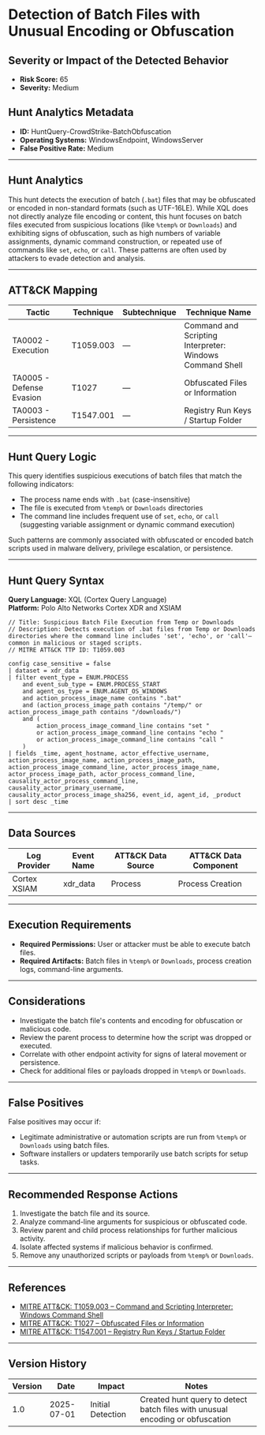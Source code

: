 # Detection of Batch Files with Unusual Encoding or Obfuscation

## Severity or Impact of the Detected Behavior
- **Risk Score:** 65
- **Severity:** Medium

## Hunt Analytics Metadata

- **ID:** HuntQuery-CrowdStrike-BatchObfuscation
- **Operating Systems:** WindowsEndpoint, WindowsServer
- **False Positive Rate:** Medium

---

## Hunt Analytics

This hunt detects the execution of batch (`.bat`) files that may be obfuscated or encoded in non-standard formats (such as UTF-16LE). While XQL does not directly analyze file encoding or content, this hunt focuses on batch files executed from suspicious locations (like `%temp%` or `Downloads`) and exhibiting signs of obfuscation, such as high numbers of variable assignments, dynamic command construction, or repeated use of commands like `set`, `echo`, or `call`. These patterns are often used by attackers to evade detection and analysis.

---

## ATT&CK Mapping

| Tactic                        | Technique   | Subtechnique | Technique Name                                         |
|------------------------------|-------------|--------------|--------------------------------------------------------|
| TA0002 - Execution           | T1059.003   | —            | Command and Scripting Interpreter: Windows Command Shell |
| TA0005 - Defense Evasion     | T1027       | —            | Obfuscated Files or Information                        |
| TA0003 - Persistence         | T1547.001   | —            | Registry Run Keys / Startup Folder                     |

---

## Hunt Query Logic

This query identifies suspicious executions of batch files that match the following indicators:

- The process name ends with `.bat` (case-insensitive)
- The file is executed from `%temp%` or `Downloads` directories
- The command line includes frequent use of `set`, `echo`, or `call` (suggesting variable assignment or dynamic command execution)

Such patterns are commonly associated with obfuscated or encoded batch scripts used in malware delivery, privilege escalation, or persistence.

---

## Hunt Query Syntax

**Query Language:** XQL (Cortex Query Language)  
**Platform:** Polo Alto Networks Cortex XDR and XSIAM

```xql
// Title: Suspicious Batch File Execution from Temp or Downloads
// Description: Detects execution of .bat files from Temp or Downloads directories where the command line includes 'set', 'echo', or 'call'—common in malicious or staged scripts.
// MITRE ATT&CK TTP ID: T1059.003

config case_sensitive = false 
| dataset = xdr_data 
| filter event_type = ENUM.PROCESS 
    and event_sub_type = ENUM.PROCESS_START 
    and agent_os_type = ENUM.AGENT_OS_WINDOWS
    and action_process_image_name contains ".bat"
    and (action_process_image_path contains "/temp/" or action_process_image_path contains "/downloads/")
    and (
        action_process_image_command_line contains "set " 
        or action_process_image_command_line contains "echo " 
        or action_process_image_command_line contains "call "
    )
| fields _time, agent_hostname, actor_effective_username, action_process_image_name, action_process_image_path, action_process_image_command_line, actor_process_image_name, actor_process_image_path, actor_process_command_line, causality_actor_process_command_line, causality_actor_primary_username, causality_actor_process_image_sha256, event_id, agent_id, _product
| sort desc _time
```

---

## Data Sources

| Log Provider | Event Name       | ATT&CK Data Source  | ATT&CK Data Component  |
|--------------|------------------|---------------------|------------------------|
| Cortex XSIAM|    xdr_data       | Process             | Process Creation       |

---

## Execution Requirements

- **Required Permissions:** User or attacker must be able to execute batch files.
- **Required Artifacts:** Batch files in `%temp%` or `Downloads`, process creation logs, command-line arguments.

---

## Considerations

- Investigate the batch file's contents and encoding for obfuscation or malicious code.
- Review the parent process to determine how the script was dropped or executed.
- Correlate with other endpoint activity for signs of lateral movement or persistence.
- Check for additional files or payloads dropped in `%temp%` or `Downloads`.

---

## False Positives

False positives may occur if:

- Legitimate administrative or automation scripts are run from `%temp%` or `Downloads` using batch files.
- Software installers or updaters temporarily use batch scripts for setup tasks.

---

## Recommended Response Actions

1. Investigate the batch file and its source.
2. Analyze command-line arguments for suspicious or obfuscated code.
3. Review parent and child process relationships for further malicious activity.
4. Isolate affected systems if malicious behavior is confirmed.
5. Remove any unauthorized scripts or payloads from `%temp%` or `Downloads`.

---

## References

- [MITRE ATT&CK: T1059.003 – Command and Scripting Interpreter: Windows Command Shell](https://attack.mitre.org/techniques/T1059/003/)
- [MITRE ATT&CK: T1027 – Obfuscated Files or Information](https://attack.mitre.org/techniques/T1027/)
- [MITRE ATT&CK: T1547.001 – Registry Run Keys / Startup Folder](https://attack.mitre.org/techniques/T1547/001/)

---

## Version History

| Version | Date       | Impact            | Notes                                                                                      |
|---------|------------|-------------------|--------------------------------------------------------------------------------------------|
| 1.0     | 2025-07-01 | Initial Detection | Created hunt query to detect batch files with unusual encoding or obfuscation              |
